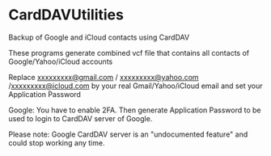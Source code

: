 # CardDAVUtilities

Backup of Google and iCloud contacts using CardDAV

These programs generate combined vcf file that contains all contacts of Google/Yahoo/iCloud accounts

Replace xxxxxxxxx@gmail.com / xxxxxxxxx@yahoo.com /xxxxxxxxx@icloud.com by your real Gmail/Yahoo/iCloud email and set your Application Password

Google: You have to enable 2FA. Then generate Application Password to be used to login to CardDAV server of Google.

Please note: Google CardDAV server is an "undocumented feature" and could stop working any time.

